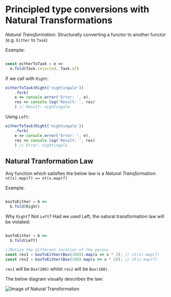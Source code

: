 # Principled type conversions with Natural Transformations

*Natural Transformation*: Structurally converting a functor to another functor (e.g. `Either` to `Task`)

Example: 
```javascript

const eitherToTask = e =>
  e.fold(Task.rejected, Task.of)


```

If we call with `Right`:

```javascript
eitherToTask(Right('nightingale'))
    .fork(
    e => console.error('Error: ', e),
    res => console.log('Result: ', res)
    ) // Result: nightingale 
```

Using `Left`: 

```javascript
eitherToTask(Right('nightingale'))
    .fork(
    e => console.error('Error: ', e),
    res => console.log('Result: ', res)
    ) // Error: nightingale 

```

## Natural Tranformation Law

Any function which satisfies the below law is a *Natural Transformation*:
`nt(x).map(f) == nt(x.map(f)`

Example. 
```javascript

boxToEither = b => 
  b.fold(Right)
```

Why `Right`? Not `Left`? Had we used Left, the natural transformation law will be violated: 

```javascript

boxToEither = b => 
  b.fold(Left)

//Notice the different location of the parens
const res1 = boxToEither(Box(100)).map(x => x * 2); // nt(x).map(f)
const res2 = boxToEither(Box(100).map(x => x * 2)); // nt(x.map(f)
```

`res1` will be `Box(200)` whilst `res2` will be `Box(100)`. 

The below diagram visually describes the law: 

![Image of Natural Transformation](https://i.stack.imgur.com/FdSWk.jpg)